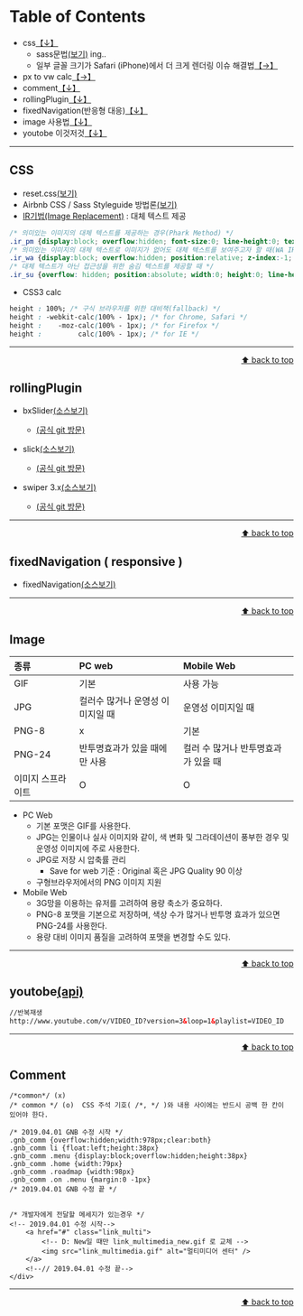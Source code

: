
# Table of Contents

* css[【↓】](#css)
	- sass문법[(보기)](https://github.com/netfolder/netfolder.github.io/tree/master/sass) ing..
	- 일부 글꼴 크기가 Safari (iPhone)에서 더 크게 렌더링 이슈 해결법[【→】](https://demun.tistory.com/2402)
* px to vw calc[【→】](https://pxtovw.dev-calc.space/)
* comment[【↓】](#comment)
* rollingPlugin[【↓】](#sample)
* fixedNavigation(반응형 대응)[【↓】](#fixedNavigation)
* image 사용법[【↓】](#image)
* youtobe 이것저것[【↓】](#youtobe)

-----



<a name='css'></a>
## CSS
- reset.css[(보기)](https://github.com/netfolder/study/blob/master/menu_content/submenu/css/default.css)
- Airbnb CSS / Sass Styleguide 방법론[(보기)](https://github.com/airbnb/css#oocss-and-bem)
- [IR기법(Image Replacement)](https://nuli.navercorp.com/sharing/blog/post/1132804) : 대체 텍스트 제공
``` css
/* 의미있는 이미지의 대체 텍스트를 제공하는 경우(Phark Method) */
.ir_pm {display:block; overflow:hidden; font-size:0; line-height:0; text-indent:-9999px;}
/* 의미있는 이미지의 대체 텍스트로 이미지가 없어도 대체 텍스트를 보여주고자 할 때(WA IR) */
.ir_wa {display:block; overflow:hidden; position:relative; z-index:-1; width:100%; height: 100%;}
/* 대체 텍스트가 아닌 접근성을 위한 숨김 텍스트를 제공할 때 */
.ir_su {overflow: hidden; position:absolute; width:0; height:0; line-height:0; text-indent:-9999px;}
```
- CSS3 calc
``` css
height : 100%; /* 구식 브라우저를 위한 대비책(fallback) */
height : -webkit-calc(100% - 1px); /* for Chrome, Safari */
height :    -moz-calc(100% - 1px); /* for Firefox */
height :         calc(100% - 1px); /* for IE */
```

-----


<div style="text-align: right"> <a href="#top">⬆ back to top</a> </div>

<a name='sample'></a>
## rollingPlugin

- bxSlider[(소스보기)](https://netfolder.github.io/bxSlider/)
	+ [(공식 git 방문)](https://github.com/stevenwanderski/bxslider-4)

- slick[(소스보기)](https://netfolder.github.io/slick)
	+ [(공식 git 방문)](https://github.com/kenwheeler/slick)

- swiper 3.x[(소스보기)](https://netfolder.github.io/swiper)
	+ [(공식 git 방문)](https://github.com/nolimits4web/swiper)

-----
<div style="text-align: right"> <a href="#top">⬆ back to top</a> </div>


<a name='fixedNavigation'></a>
## fixedNavigation ( responsive )

- fixedNavigation[(소스보기)](https://netfolder.github.io/samplePage/)

-----
<div style="text-align: right"> <a href="#top">⬆ back to top</a> </div>


<a name='image'></a>
## Image

| 종류 | PC web | Mobile Web |
| :-------- | :-------- | :-------- |
| GIF | 기본 | 사용 가능 |
| JPG | 컬러수 많거나 운영성 이미지일 때 | 운영성 이미지일 때 |
| PNG-8 | x | 기본 |
| PNG-24 | 반투명효과가 있을 때에만 사용 | 컬러 수 많거나 반투명효과가 있을 때 |
| 이미지 스프라이트 | 	O | 	O |

* PC Web
	* 기본 포맷은 GIF를 사용한다.
	* JPG는 인물이나 실사 이미지와 같이, 색 변화 및 그라데이션이 풍부한 경우 및 운영성 이미지에 주로 사용한다.
	* JPG로 저장 시 압축률 관리
		* Save for web 기준 : Original 혹은 JPG Quality 90 이상
	* 구형브라우저에서의 PNG 이미지 지원</br>
* Mobile Web
	* 3G망을 이용하는 유저를 고려하여 용량 축소가 중요하다.
	* PNG-8 포맷을 기본으로 저장하며, 색상 수가 많거나 반투명 효과가 있으면 PNG-24를 사용한다.
	* 용량 대비 이미지 품질을 고려하여 포맷을 변경할 수도 있다.

-----
<div style="text-align: right"> <a href="#top">⬆ back to top</a> </div>



<a name='youtobe'></a>
## youtobe[(api)](https://developers.google.com/youtube/player_parameters#controls)

``` html
//반복재생
http://www.youtube.com/v/VIDEO_ID?version=3&loop=1&playlist=VIDEO_ID
```

-----
<div style="text-align: right"> <a href="#top">⬆ back to top</a> </div>


<a name='comment'></a>
## Comment
```
/*common*/ (x)
/* common */ (o)  CSS 주석 기호( /*, */ )와 내용 사이에는 반드시 공백 한 칸이 있어야 한다.

/* 2019.04.01 GNB 수정 시작 */
.gnb_comm {overflow:hidden;width:978px;clear:both}
.gnb_comm li {float:left;height:38px}
.gnb_comm .menu {display:block;overflow:hidden;height:38px}
.gnb_comm .home {width:79px}
.gnb_comm .roadmap {width:98px}
.gnb_comm .on .menu {margin:0 -1px}
/* 2019.04.01 GNB 수정 끝 */


/* 개발자에게 전달할 메세지가 있는경우 */
<!-- 2019.04.01 수정 시작-->
	<a href="#" class="link_multi">
		<!-- D: New일 때만 link_multimedia_new.gif 로 교체 -->
		<img src="link_multimedia.gif" alt="멀티미디어 센터" />
	</a>
	<!--// 2019.04.01 수정 끝-->
</div>

```

-----
<div style="text-align: right"> <a href="#top">⬆ back to top</a> </div>
